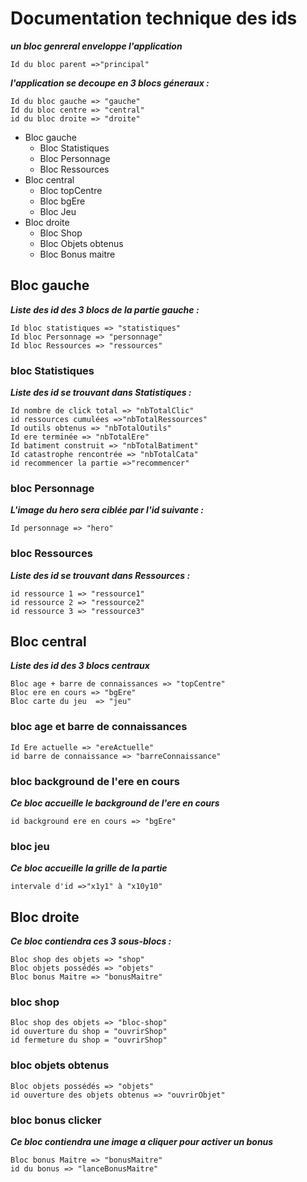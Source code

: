 # **Documentation technique des ids**

***un bloc genreral enveloppe l'application***

    Id du bloc parent =>"principal"

***l'application se decoupe en 3 blocs géneraux :***

    Id du bloc gauche => "gauche"
    Id du bloc centre => "central"
    id du bloc droite => "droite"

* Bloc gauche
  * Bloc Statistiques
  * Bloc Personnage
  * Bloc Ressources
* Bloc central
  * Bloc topCentre
  * Bloc bgEre
  * Bloc Jeu
* Bloc droite
  * Bloc Shop
  * Bloc Objets obtenus
  * Bloc Bonus maitre

## **Bloc gauche**

***Liste des id des 3 blocs de la partie gauche :***

    Id bloc statistiques => "statistiques" 
    Id bloc Personnage => "personnage" 
    Id bloc Ressources => "ressources" 

### **bloc Statistiques**

***Liste des id se trouvant dans Statistiques :***

    Id nombre de click total => "nbTotalClic"
    id ressources cumulées =>"nbTotalRessources"
    Id outils obtenus => "nbTotalOutils"
    Id ere terminée => "nbTotalEre"
    Id batiment construit => "nbTotalBatiment"
    Id catastrophe rencontrée => "nbTotalCata"
    id recommencer la partie =>"recommencer"

### **bloc Personnage**

***L'image du hero sera ciblée par l'id suivante :***

    Id personnage => "hero"

### **bloc Ressources**

***Liste des id se trouvant dans Ressources  :***

    id ressource 1 => "ressource1"
    id ressource 2 => "ressource2"
    id ressource 3 => "ressource3"

## **Bloc central**

***Liste des id des 3 blocs centraux***

    Bloc age + barre de connaissances => "topCentre"
    Bloc ere en cours => "bgEre"
    Bloc carte du jeu  => "jeu"

### **bloc age et barre de connaissances**

    Id Ere actuelle => "ereActuelle"
    id barre de connaissance => "barreConnaissance"

### **bloc background de l'ere en cours**

***Ce bloc accueille le background de l'ere en cours***

    id background ere en cours => "bgEre"

### **bloc jeu**

***Ce bloc accueille la grille de la partie***

    intervale d'id =>"x1y1" à "x10y10"

## **Bloc droite**

***Ce bloc contiendra ces 3 sous-blocs :***

    Bloc shop des objets => "shop"
    Bloc objets possédés => "objets"
    Bloc bonus Maitre => "bonusMaitre"

### **bloc shop**

    Bloc shop des objets => "bloc-shop"
    id ouverture du shop = "ouvrirShop"
    id fermeture du shop = "ouvrirShop"

### **bloc objets obtenus**

    Bloc objets possédés => "objets"
    id ouverture des objets obtenus => "ouvrirObjet"

### **bloc bonus clicker**

***Ce bloc contiendra une image a cliquer pour activer un bonus***

    Bloc bonus Maitre => "bonusMaitre"
    id du bonus => "lanceBonusMaitre"
